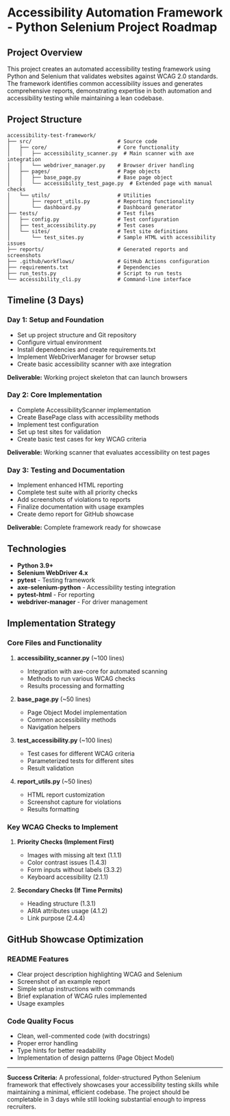# Accessibility Automation Framework - Python Selenium Project Roadmap

## Project Overview
This project creates an automated accessibility testing framework using Python and Selenium that validates websites against WCAG 2.0 standards. The framework identifies common accessibility issues and generates comprehensive reports, demonstrating expertise in both automation and accessibility testing while maintaining a lean codebase.

## Project Structure
```
accessibility-test-framework/
├── src/                            # Source code
│   ├── core/                       # Core functionality
│   │   ├── accessibility_scanner.py  # Main scanner with axe integration
│   │   └── webdriver_manager.py    # Browser driver handling
│   ├── pages/                      # Page objects
│   │   ├── base_page.py            # Base page object
│   │   └── accessibility_test_page.py  # Extended page with manual checks
│   └── utils/                      # Utilities
│       ├── report_utils.py         # Reporting functionality
│       └── dashboard.py            # Dashboard generator
├── tests/                          # Test files
│   ├── config.py                   # Test configuration
│   ├── test_accessibility.py       # Test cases
│   └── sites/                      # Test site definitions
│       └── test_sites.py           # Sample HTML with accessibility issues
├── reports/                        # Generated reports and screenshots
├── .github/workflows/              # GitHub Actions configuration
├── requirements.txt                # Dependencies
├── run_tests.py                    # Script to run tests
└── accessibility_cli.py            # Command-line interface
```

## Timeline (3 Days)

### Day 1: Setup and Foundation
- Set up project structure and Git repository
- Configure virtual environment
- Install dependencies and create requirements.txt
- Implement WebDriverManager for browser setup
- Create basic accessibility scanner with axe integration

**Deliverable:** Working project skeleton that can launch browsers

### Day 2: Core Implementation
- Complete AccessibilityScanner implementation
- Create BasePage class with accessibility methods
- Implement test configuration
- Set up test sites for validation
- Create basic test cases for key WCAG criteria

**Deliverable:** Working scanner that evaluates accessibility on test pages

### Day 3: Testing and Documentation
- Implement enhanced HTML reporting
- Complete test suite with all priority checks
- Add screenshots of violations to reports
- Finalize documentation with usage examples
- Create demo report for GitHub showcase

**Deliverable:** Complete framework ready for showcase

## Technologies

- **Python 3.9+**
- **Selenium WebDriver 4.x**
- **pytest** - Testing framework
- **axe-selenium-python** - Accessibility testing integration
- **pytest-html** - For reporting
- **webdriver-manager** - For driver management

## Implementation Strategy

### Core Files and Functionality

1. **accessibility_scanner.py** (~100 lines)
   - Integration with axe-core for automated scanning
   - Methods to run various WCAG checks
   - Results processing and formatting

2. **base_page.py** (~50 lines)
   - Page Object Model implementation
   - Common accessibility methods
   - Navigation helpers

3. **test_accessibility.py** (~100 lines)
   - Test cases for different WCAG criteria
   - Parameterized tests for different sites
   - Result validation

4. **report_utils.py** (~50 lines)
   - HTML report customization
   - Screenshot capture for violations
   - Results formatting

### Key WCAG Checks to Implement

1. **Priority Checks (Implement First)**
   - Images with missing alt text (1.1.1)
   - Color contrast issues (1.4.3)
   - Form inputs without labels (3.3.2)
   - Keyboard accessibility (2.1.1)

2. **Secondary Checks (If Time Permits)**
   - Heading structure (1.3.1)
   - ARIA attributes usage (4.1.2)
   - Link purpose (2.4.4)

## GitHub Showcase Optimization

### README Features
- Clear project description highlighting WCAG and Selenium
- Screenshot of an example report
- Simple setup instructions with commands
- Brief explanation of WCAG rules implemented
- Usage examples

### Code Quality Focus
- Clean, well-commented code (with docstrings)
- Proper error handling
- Type hints for better readability
- Implementation of design patterns (Page Object Model)

---

**Success Criteria:** A professional, folder-structured Python Selenium framework that effectively showcases your accessibility testing skills while maintaining a minimal, efficient codebase. The project should be completable in 3 days while still looking substantial enough to impress recruiters.